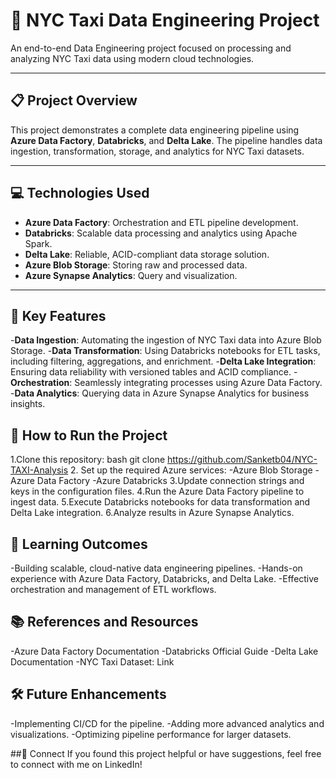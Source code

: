 # 🚖 NYC Taxi Data Engineering Project  

An end-to-end Data Engineering project focused on processing and analyzing NYC Taxi data using modern cloud technologies.  

---

## 📋 **Project Overview**  
This project demonstrates a complete data engineering pipeline using **Azure Data Factory**, **Databricks**, and **Delta Lake**. The pipeline handles data ingestion, transformation, storage, and analytics for NYC Taxi datasets.  

---

## 💻 **Technologies Used**  
- **Azure Data Factory**: Orchestration and ETL pipeline development.  
- **Databricks**: Scalable data processing and analytics using Apache Spark.  
- **Delta Lake**: Reliable, ACID-compliant data storage solution.  
- **Azure Blob Storage**: Storing raw and processed data.  
- **Azure Synapse Analytics**: Query and visualization.  

---

## 🔑 Key Features
-**Data Ingestion**: Automating the ingestion of NYC Taxi data into Azure Blob Storage.
-**Data Transformation**: Using Databricks notebooks for ETL tasks, including filtering, aggregations, and enrichment.
-**Delta Lake Integration**: Ensuring data reliability with versioned tables and ACID compliance.
-**Orchestration**: Seamlessly integrating processes using Azure Data Factory.
-**Data Analytics**: Querying data in Azure Synapse Analytics for business insights.

## 🚀 How to Run the Project
1.Clone this repository:
 bash
 git clone  https://github.com/Sanketb04/NYC-TAXI-Analysis
2. Set up the required Azure services:
-Azure Blob Storage
-Azure Data Factory
-Azure Databricks
3.Update connection strings and keys in the configuration files.
4.Run the Azure Data Factory pipeline to ingest data.
5.Execute Databricks notebooks for data transformation and Delta Lake integration.
6.Analyze results in Azure Synapse Analytics.

## 📘 Learning Outcomes
-Building scalable, cloud-native data engineering pipelines.
-Hands-on experience with Azure Data Factory, Databricks, and Delta Lake.
-Effective orchestration and management of ETL workflows.

## 📚 References and Resources
-Azure Data Factory Documentation
-Databricks Official Guide
-Delta Lake Documentation
-NYC Taxi Dataset: Link

## 🛠 Future Enhancements
-Implementing CI/CD for the pipeline.
-Adding more advanced analytics and visualizations.
-Optimizing pipeline performance for larger datasets.

##🌟 Connect
If you found this project helpful or have suggestions, feel free to connect with me on LinkedIn!

